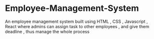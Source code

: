# Employee-Management-System
An employee management system built using HTML , CSS , Javascript , React where admins can assign task to other employees , and give them deadline , thus manage the whole process
